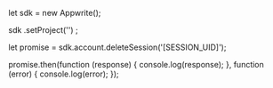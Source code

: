 let sdk = new Appwrite();

sdk
    .setProject('')
;

let promise = sdk.account.deleteSession('[SESSION_UID]');

promise.then(function (response) {
    console.log(response);
}, function (error) {
    console.log(error);
});